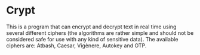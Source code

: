 Crypt
=====

This is a program that can encrypt and decrypt text in real time using several different ciphers (the algorithms are rather simple and should not be considered safe for use with any kind of sensitive data). The available ciphers are: Atbash, Caesar, Vigènere, Autokey and OTP.
